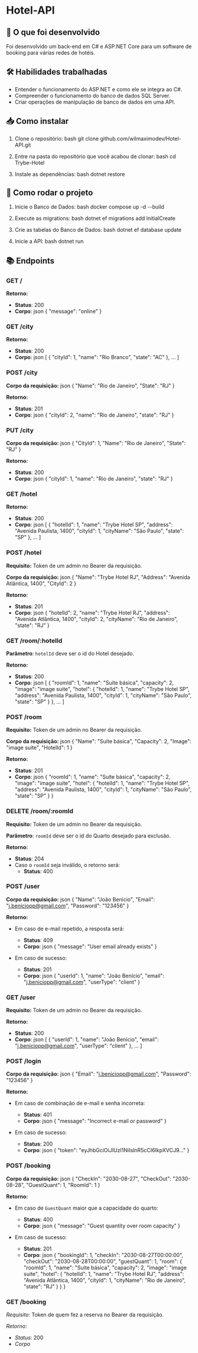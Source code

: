 # Hotel-API

## 📜 O que foi desenvolvido

Foi desenvolvido um back-end em C# e ASP.NET Core para um software de booking para várias redes de hotéis.

## 🛠️ Habilidades trabalhadas

- Entender o funcionamento do ASP.NET e como ele se integra ao C#.
- Compreender o funcionamento do banco de dados SQL Server.
- Criar operações de manipulação de banco de dados em uma API.

## 📥 Como instalar

1. Clone o repositório:
   bash
   git clone github.com/wilmaximodev/Hotel-API.git
   

2. Entre na pasta do repositório que você acabou de clonar:
   bash
   cd Trybe-Hotel
   

3. Instale as dependências:
   bash
   dotnet restore
   

## 🚀 Como rodar o projeto

1. Inicie o Banco de Dados:
   bash
   docker compose up -d --build
   

2. Execute as migrations:
   bash
   dotnet ef migrations add InitialCreate
   

3. Crie as tabelas do Banco de Dados:
   bash
   dotnet ef database update
   

4. Inicie a API:
   bash
   dotnet run
   

## 📚 Endpoints

### GET /

**Retorno:**
- **Status**: 200
- **Corpo**:
  json
  {
    "message": "online"
  }
  

### GET /city

**Retorno:**
- **Status**: 200
- **Corpo**:
  json
  [
    {
      "cityId": 1,
      "name": "Rio Branco",
      "state": "AC"
    },
    ...
  ]
  

### POST /city

**Corpo da requisição:**
json
{
  "Name": "Rio de Janeiro",
  "State": "RJ"
}


**Retorno:**
- **Status**: 201
- **Corpo**:
  json
  {
    "cityId": 2,
    "name": "Rio de Janeiro",
    "state": "RJ"
  }
  

### PUT /city

**Corpo da requisição:**
json
{
  "CityId": 1,
  "Name": "Rio de Janeiro",
  "State": "RJ"
}


**Retorno:**
- **Status**: 200
- **Corpo**:
  json
  {
    "cityId": 1,
    "name": "Rio de Janeiro",
    "state": "RJ"
  }
  

### GET /hotel

**Retorno:**
- **Status**: 200
- **Corpo**:
  json
  [
    {
      "hotelId": 1,
      "name": "Trybe Hotel SP",
      "address": "Avenida Paulista, 1400",
      "cityId": 1,
      "cityName": "São Paulo",
      "state": "SP"
    },
    ...
  ]
  

### POST /hotel

**Requisito:** Token de um admin no Bearer da requisição.

**Corpo da requisição:**
json
{
  "Name": "Trybe Hotel RJ",
  "Address": "Avenida Atlântica, 1400",
  "CityId": 2
}


**Retorno:**
- **Status**: 201
- **Corpo**:
  json
  {
    "hotelId": 2,
    "name": "Trybe Hotel RJ",
    "address": "Avenida Atlântica, 1400",
    "cityId": 2,
    "cityName": "Rio de Janeiro",
    "state": "RJ"
  }
  

### GET /room/:hotelId

**Parâmetro**: `hotelId` deve ser o id do Hotel desejado.

**Retorno:**
- **Status**: 200
- **Corpo**:
  json
  [
    {
      "roomId": 1,
      "name": "Suite básica",
      "capacity": 2,
      "image": "image suite",
      "hotel": {
        "hotelId": 1,
        "name": "Trybe Hotel SP",
        "address": "Avenida Paulista, 1400",
        "cityId": 1,
        "cityName": "São Paulo",
        "state": "SP"
      }
    },
    ...
  ]
  

### POST /room

**Requisito:** Token de um admin no Bearer da requisição.

**Corpo da requisição:**
json
{
  "Name": "Suite básica",
  "Capacity": 2,
  "Image": "image suite",
  "HotelId": 1
}


**Retorno:**
- **Status**: 201
- **Corpo**:
  json
  {
    "roomId": 1,
    "name": "Suite básica",
    "capacity": 2,
    "image": "image suite",
    "hotel": {
      "hotelId": 1,
      "name": "Trybe Hotel SP",
      "address": "Avenida Paulista, 1400",
      "cityId": 1,
      "cityName": "São Paulo",
      "state": "SP"
    }
  }
  

### DELETE /room/:roomId

**Requisito:** Token de um admin no Bearer da requisição.

**Parâmetro**: `roomId` deve ser o id do Quarto desejado para exclusão.

**Retorno:**
- **Status**: 204
- Caso o `roomId` seja inválido, o retorno será:
  - **Status**: 400

### POST /user

**Corpo da requisição:**
json
{
  "Name": "João Benício",
  "Email": "j.beniciopp@gmail.com",
  "Password": "123456"
}


**Retorno:**
- Em caso de e-mail repetido, a resposta será:
  - **Status**: 409
  - **Corpo**:
    json
    {
      "message": "User email already exists"
    }
    
- Em caso de sucesso:
  - **Status**: 201
  - **Corpo**:
    json
    {
      "userId": 1,
      "name": "João Benício",
      "email": "j.beniciopp@gmail.com",
      "userType": "client"
    }
    

### GET /user

**Requisito:** Token de um admin no Bearer da requisição.

**Retorno:**
- **Status**: 200
- **Corpo**:
  json
  [
    {
      "userId": 1,
      "name": "João Benício",
      "email": "j.beniciopp@gmail.com",
      "userType": "client"
    },
    ...
  ]
  

### POST /login

**Corpo da requisição:**
json
{
  "Email": "j.beniciopp@gmail.com",
  "Password": "123456"
}


**Retorno:**
- Em caso de combinação de e-mail e senha incorreta:
  - **Status**: 401
  - **Corpo**:
    json
    {
      "message": "Incorrect e-mail or password"
    }
    
- Em caso de sucesso:
  - **Status**: 200
  - **Corpo**:
    json
    {
      "token": "eyJhbGciOiJIUzI1NiIsInR5cCI6IkpXVCJ9..."
    }
    

### POST /booking

**Corpo da requisição:**
json
{
  "CheckIn": "2030-08-27",
  "CheckOut": "2030-08-28",
  "GuestQuant": 1,
  "RoomId": 1
}


**Retorno:**
- Em caso de `GuestQuant` maior que a capacidade do quarto:
  - **Status**: 400
  - **Corpo**:
    json
    {
      "message": "Guest quantity over room capacity"
    }
    
- Em caso de sucesso:
  - **Status**: 201
  - **Corpo**:
    json
    {
      "bookingId": 1,
      "checkIn": "2030-08-27T00:00:00",
      "checkOut": "2030-08-28T00:00:00",
      "guestQuant": 1,
      "room": {
        "roomId": 1,
        "name": "Suite básica",
        "capacity": 2,
        "image": "image suite",
        "hotel": {
          "hotelId": 1,
          "name": "Trybe Hotel RJ",
          "address": "Avenida Atlântica, 1400",
          "cityId": 1,
          "cityName": "Rio de Janeiro",
          "state": "RJ"
        }
      }
    }

### GET /booking

*Requisito:* Token de quem fez a reserva no Bearer da requisição.

*Retorno:*
- *Status*: 200
- *Corpo*
